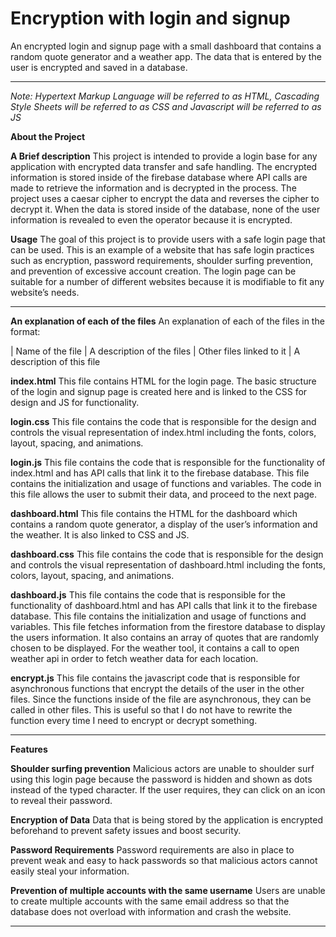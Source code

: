 # Encryption with login and signup
An encrypted login and signup page with a small dashboard that contains a random quote generator and a weather app. The data that is entered by the user is encrypted and saved in a database. 

___________________________________

*Note: Hypertext Markup Language will be referred to as HTML, 
Cascading Style Sheets will be referred to as CSS and 
Javascript will be referred to as JS*



**About the Project**

**A Brief description**
This project is intended to provide a login base for any application with encrypted data transfer and safe handling. The encrypted information is stored inside of the firebase database where API calls are made to retrieve the information and is decrypted in the process. The project uses a caesar cipher to encrypt the data and reverses the cipher to decrypt it. When the data is stored inside of the database, none of the user information is revealed to even the operator because it is encrypted. 

**Usage**
The goal of this project is to provide users with a safe login page that can be used. This is an example of a website that has safe login practices such as encryption, password requirements, shoulder surfing prevention, and prevention of excessive account creation. The login page can be suitable for a number of different websites because it is modifiable to fit any website’s needs.
________________________________

**An explanation of each of the files**
An explanation of each of the files in the format:

|	Name of the file
|	A description of the files
|		Other files linked to it
|		A description of this file



**index.html** 
This file contains HTML for the login page. The basic structure of the login and signup page is created here and is linked to the CSS for design and JS for functionality. 

**login.css**
This file contains the code that is responsible for the design and controls the visual representation of index.html including the fonts, colors, layout, spacing, and animations. 

**login.js**
This file contains the code that is responsible for the functionality of index.html and has API calls that link it to the firebase database. This file contains the initialization and usage of functions and variables. The code in this file allows the user to submit their data, and proceed to the next page. 

**dashboard.html**
This file contains the HTML for the dashboard which contains a random quote generator, a display of the user’s information and the weather. It is also linked to CSS and JS. 

**dashboard.css**
This file contains the code that is responsible for the design and controls the visual representation of dashboard.html including the fonts, colors, layout, spacing, and animations. 

**dashboard.js**
This file contains the code that is responsible for the functionality of dashboard.html and has API calls that link it to the firebase database. This file contains the initialization and usage of functions and variables. This file fetches information from the firestore database to display the users information. It also contains an array of quotes that are randomly chosen to be displayed. For the weather tool, it contains a call to open weather api in order to fetch weather data for each location.

**encrypt.js**
This file contains the javascript code that is responsible for asynchronous functions that encrypt the details of the user in the other files. Since the functions inside of the file are asynchronous, they can be called in other files. This is useful so that I do not have to rewrite the function every time I need to encrypt or decrypt something. 
________________________________

**Features**

**Shoulder surfing prevention**
Malicious actors are unable to shoulder surf using this login page because the password is hidden and shown as dots instead of the typed character. If the user requires, they can click on an icon to reveal their password. 

**Encryption of Data**
Data that is being stored by the application is encrypted beforehand to prevent safety issues and boost security. 

**Password Requirements**
Password requirements are also in place to prevent weak and easy to hack passwords so that malicious actors cannot easily steal your information. 

**Prevention of multiple accounts with the same username**
Users are unable to create multiple accounts with the same email address so that the database does not overload with information and crash the website. 
________________________________
